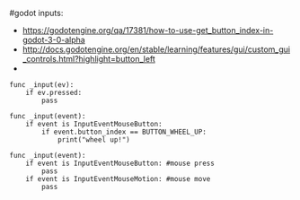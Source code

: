 #godot inputs:
 * https://godotengine.org/qa/17381/how-to-use-get_button_index-in-godot-3-0-alpha
 * http://docs.godotengine.org/en/stable/learning/features/gui/custom_gui_controls.html?highlight=button_left
 * 

```
func _input(ev):
    if ev.pressed:
        pass

```



```GDScript
func _input(event):
    if event is InputEventMouseButton:
        if event.button_index == BUTTON_WHEEL_UP:
            print("wheel up!")

```


```
func _input(event):
    if event is InputEventMouseButton: #mouse press
        pass
    if event is InputEventMouseMotion: #mouse move
        pass

```

